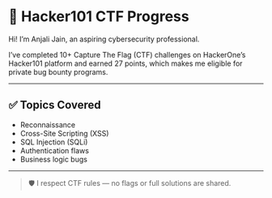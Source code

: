 # 🧠 Hacker101 CTF Progress

Hi! I’m Anjali Jain, an aspiring cybersecurity professional.

I’ve completed 10+ Capture The Flag (CTF) challenges on HackerOne’s Hacker101 platform and earned 27 points, which makes me eligible for private bug bounty programs.

---

## ✅ Topics Covered
- Reconnaissance
- Cross-Site Scripting (XSS)
- SQL Injection (SQLi)
- Authentication flaws
- Business logic bugs

---
> 🛡️ I respect CTF rules — no flags or full solutions are shared.
